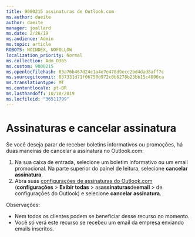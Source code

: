 ```yaml
---
title: 9000215 assinaturas de Outlook.com
ms.author: daeite
author: daeite
manager: joallard
ms.date: 2/26/19
ms.audience: Admin
ms.topic: article
ROBOTS: NOINDEX, NOFOLLOW
localization_priority: Normal
ms.collection: Adm_O365
ms.custom: 9000215
ms.openlocfilehash: 03a76b467d24c1a4e7e478d9ecc2bd4dad8aff7c
ms.sourcegitcommit: 037331d71f06750d972c0b6278b23bb15c4806ca
ms.translationtype: MT
ms.contentlocale: pt-BR
ms.lasthandoff: 10/18/2019
ms.locfileid: "36511799"
---
```

# <a name="subscriptions-and-unsubscribing"></a>Assinaturas e cancelar assinatura

Se você deseja parar de receber boletins informativos ou promoções, há duas maneiras de cancelar a assinatura no Outlook.com:

1. Na sua caixa de entrada, selecione um boletim informativo ou um email promocional. Na parte superior do painel de leitura, selecione **cancelar assinatura**.
2. Abra suas [configurações de assinaturas do Outlook.com](https://outlook.live.com/mail/options/mail/brandsSubscriptions) (**configurações** > **Exibir todas** > as**assinaturas**de**email** > de configurações do Outlook) e selecione **cancelar assinatura**.

Observações:

- Nem todos os clientes podem se beneficiar desse recurso no momento.
- Você só verá este recurso se recebeu um email da empresa enviando emails inscritos.